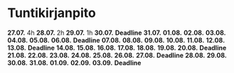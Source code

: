 # Tuntikirjanpito
**27.07.** 4h
**28.07.** 2h
**29.07.** 1h
**30.07.**
**Deadline**
**31.07.**
**01.08.**
**02.08.**
**03.08.**
**04.08.**
**05.08.**
**06.08.**
**Deadline**
**07.08.**
**08.08.**
**09.08.**
**10.08.**
**11.08.**
**12.08.**
**13.08.**
**Deadline**
**14.08.**
**15.08.**
**16.08.**
**17.08.**
**18.08.**
**19.08.**
**20.08.**
**Deadline**
**21.08.**
**22.08.**
**23.08.**
**24.08.**
**25.08.**
**26.08.**
**27.08.**
**Deadline**
**28.08.**
**29.08.**
**30.08.**
**31.08.**
**01.09.**
**02.09.**
**03.09.**
**Deadline**